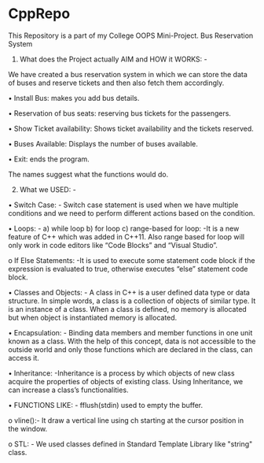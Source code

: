 # CppRepo
This Repository is a part of my College OOPS Mini-Project. Bus Reservation System
1.	What does the Project actually AIM and HOW it WORKS: -

We have created a bus reservation system in which we can store the data of buses and reserve tickets and then also fetch them accordingly.

• Install Bus: makes you add bus details.

• Reservation of bus seats: reserving bus tickets for the passengers.

• Show Ticket availability: Shows ticket availability and the tickets reserved.

• Buses Available: Displays the number of buses available.

• Exit: ends the program.

The names suggest what the functions would do.

2.	What we USED: -

• Switch Case: - Switch case statement is used when we have multiple conditions and we need to perform different actions based on the condition.

• Loops: - a) while loop b) for loop c) range-based for loop: -It is a new feature of C++ which was added in C++11. Also range based for loop will only work in code editors like “Code Blocks” and “Visual Studio”.

o If Else Statements: -It is used to execute some statement code block if the expression is evaluated to true, otherwise executes “else” statement code block.

• Classes and Objects: - A class in C++ is a user defined data type or data structure. In simple words, a class is a collection of objects of similar type. It is an instance of a class. When a class is defined, no memory is allocated but when object is instantiated memory is allocated.

• Encapsulation: - Binding data members and member functions in one unit known as a class. With the help of this concept, data is not accessible to the outside world and only those functions which are declared in the class, can access it.

• Inheritance: -Inheritance is a process by which objects of new class acquire the properties of objects of existing class. Using Inheritance, we can increase a class’s functionalities.

• FUNCTIONS LIKE: - fflush(stdin) used to empty the buffer.

o vline():- It draw a vertical line using ch starting at the cursor position in the window.

o STL: - We used classes defined in Standard Template Library like "string" class.


